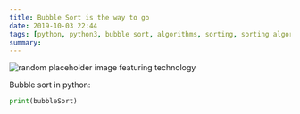 ```yaml
---
title: Bubble Sort is the way to go
date: 2019-10-03 22:44
tags: [python, python3, bubble sort, algorithms, sorting, sorting algorithms]
summary: 
---
```


![random placeholder image featuring technology](http://placeimg.com/650/300/tech)

Bubble sort in python:

```python
print(bubbleSort)
```